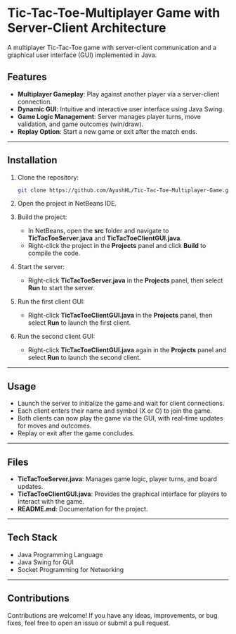 # Tic-Tac-Toe-Multiplayer Game with Server-Client Architecture

A multiplayer Tic-Tac-Toe game with server-client communication and a graphical user interface (GUI) implemented in Java.

## **Features**  
- **Multiplayer Gameplay**: Play against another player via a server-client connection.  
- **Dynamic GUI**: Intuitive and interactive user interface using Java Swing.  
- **Game Logic Management**: Server manages player turns, move validation, and game outcomes (win/draw).  
- **Replay Option**: Start a new game or exit after the match ends.  

---

## **Installation**

1. Clone the repository:  
   ```bash  
   git clone https://github.com/AyushHL/Tic-Tac-Toe-Multiplayer-Game.git  
   ```

2. Open the project in NetBeans IDE.

3. Build the project:  
   - In NetBeans, open the **src** folder and navigate to **TicTacToeServer.java** and **TicTacToeClientGUI.java**.  
   - Right-click the project in the **Projects** panel and click **Build** to compile the code.

4. Start the server:  
   - Right-click **TicTacToeServer.java** in the **Projects** panel, then select **Run** to start the server.

5. Run the first client GUI:  
   - Right-click **TicTacToeClientGUI.java** in the **Projects** panel, then select **Run** to launch the first client.

6. Run the second client GUI:  
   - Right-click **TicTacToeClientGUI.java** again in the **Projects** panel and select **Run** to launch the second client.

---

## **Usage**  
- Launch the server to initialize the game and wait for client connections.  
- Each client enters their name and symbol (X or O) to join the game.  
- Both clients can now play the game via the GUI, with real-time updates for moves and outcomes.
- Replay or exit after the game concludes.

---

## **Files**  
- **TicTacToeServer.java**: Manages game logic, player turns, and board updates.  
- **TicTacToeClientGUI.java**: Provides the graphical interface for players to interact with the game.  
- **README.md**: Documentation for the project.  

---

## **Tech Stack**  
- Java Programming Language  
- Java Swing for GUI  
- Socket Programming for Networking  

---

## **Contributions**  
Contributions are welcome! If you have any ideas, improvements, or bug fixes, feel free to open an issue or submit a pull request.
